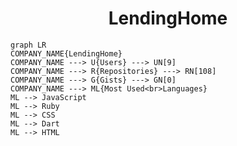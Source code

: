 <h1 align="center">LendingHome</h1>

```mermaid
graph LR
COMPANY_NAME{LendingHome}
COMPANY_NAME ---> U{Users} ---> UN[9]
COMPANY_NAME ---> R{Repositories} ---> RN[108]
COMPANY_NAME ---> G{Gists} ---> GN[0]
COMPANY_NAME ---> ML{Most Used<br>Languages}
ML --> JavaScript
ML --> Ruby
ML --> CSS
ML --> Dart
ML --> HTML
```
